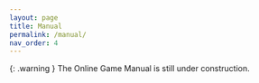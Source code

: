 ```yaml
---
layout: page
title: Manual
permalink: /manual/
nav_order: 4
---
```


{: .warning }
The Online Game Manual is still under construction.
